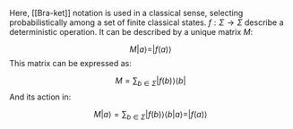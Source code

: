 Here, [[Bra-ket]] notation is used in a classical sense, selecting probabilistically among a set of finite classical states.
$f:\Sigma \rightarrow \Sigma$ describe a deterministic operation. It can be described by a unique matrix $M$:

$$M|a\rangle = |f(a)\rangle$$ This matrix can be expressed as:

$$M=\sum_{b\in \Sigma} |f(b)\rangle\langle b|$$ And its action in:

$$M|a\rangle=\sum_{b \in \Sigma} |f(b)\rangle \langle b | a \rangle = |f(a)\rangle$$

